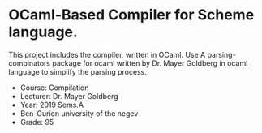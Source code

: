 # OCaml-Based Compiler for Scheme language.

This project includes the compiler, written in OCaml.
Use A parsing-combinators package for ocaml written by Dr. Mayer Goldberg in ocaml language to simplify the parsing process.

- Course: Compilation
- Lecturer: Dr. Mayer Goldberg
- Year: 2019 Sems.A
- Ben-Gurion university of the negev
- Grade: 95

